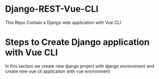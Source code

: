 # Django-REST-Vue-CLI
This Repo Contain a Django web application with Vue CLI


# Steps to Create Django application with Vue CLI
In this section we create new django project with django environment and create new vue cli application with vue environment
